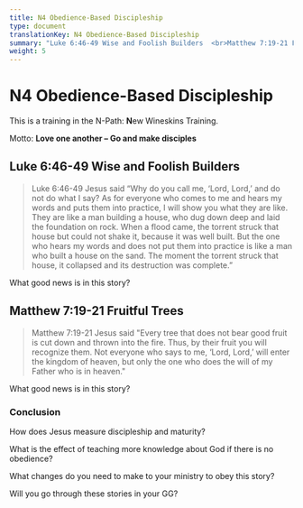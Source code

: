 ```yaml
---
title: N4 Obedience-Based Discipleship
type: document
translationKey: N4 Obedience-Based Discipleship
summary: "Luke 6:46-49 Wise and Foolish Builders  <br>Matthew 7:19-21 Fruitful Trees"
weight: 5
---
```

# N4 Obedience-Based Discipleship

This is a training in the N-Path: **N**ew Wineskins Training.

Motto: **Love one another – Go and make disciples**

## Luke 6:46-49 Wise and Foolish Builders

>   Luke 6:46-49 Jesus said “Why do you call me, ‘Lord, Lord,’ and do not do what I say? As for everyone who comes to me and hears my words and puts them into practice, I will show you what they are like. They are like a man building a house, who dug down deep and laid the foundation on rock. When a flood came, the torrent struck that house but could not shake it, because it was well built. But the one who hears my words and does not put them into practice is like a man who built a house on the sand. The moment the torrent struck that house, it collapsed and its destruction was complete.”

What good news is in this story?

## Matthew 7:19-21 Fruitful Trees

>   Matthew 7:19-21 Jesus said "Every tree that does not bear good fruit is cut down and thrown into the fire. Thus, by their fruit you will recognize them. Not everyone who says to me, ‘Lord, Lord,’ will enter the kingdom of heaven, but only the one who does the will of my Father who is in heaven."

What good news is in this story?

### Conclusion

How does Jesus measure discipleship and maturity?

What is the effect of teaching more knowledge about God if there is no obedience?

What changes do you need to make to your ministry to obey this story?

Will you go through these stories in your GG?

